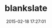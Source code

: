 ---
layout: post
title:  "blankslate"
repo:   "masover/blankslate"
date:   2015-02-18 17:27:01
gemurl: http://github.com/masover/blankslate
---